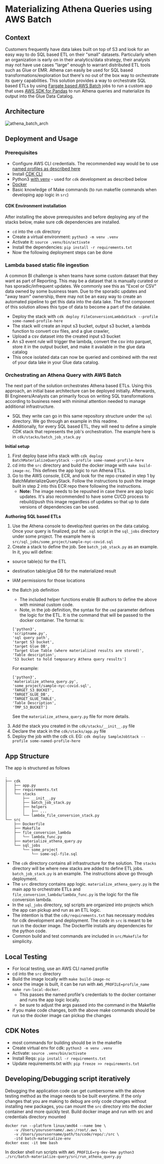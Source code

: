 # Materializing Athena Queries using AWS Batch 

## Context
Customers frequently have data lakes built on top of S3 and look for an easy way to do SQL based ETL on their "small" datasets. Particularly when an organization is early on in their analytics/data strategy, their analysts may not have use cases "large" enough to warrant distributed ETL tools such as Glue or EMR. Athena can easily be used for SQL based transformations/exploration but there's no out of the box way to orchestrate its query capabilities. This solution provides a way to orchestrate SQL based ETLs by using [Fargate based AWS Batch](https://docs.aws.amazon.com/batch/latest/userguide/fargate.html) jobs to run a custom app that uses [AWS SDK for Pandas](https://github.com/aws/aws-sdk-pandas) to run Athena queries and materialize its output into the Glue Data Catalog.

## Architecture
![athena_batch_arch](images/athena_batch_arch.png)

## Deployment and Usage

### Prerequisites
* Configure AWS CLI credentials. The recommended way would be to use [named profiles as described here](https://docs.aws.amazon.com/cli/latest/userguide/cli-configure-profiles.html)
* Install [CDK CLI](https://docs.aws.amazon.com/cdk/v2/guide/cli.html)
* Python3 [with venv](https://docs.python.org/3/library/venv.html) - used for `cdk` development as described below
* [Docker](https://www.docker.com/)
* Basic knowledge of Make commands (to run makefile commands when developing app logic in `src`)

#### CDK Environment installation
After installing the above prerequisites  and before deploying any of the stacks below, make sure cdk dependencies are installed.

* `cd` into the `cdk` directory
* Create a virtual environment: `python3 -m venv .venv`
* Activate it: `source .venv/bin/activate`
* Install the dependencies: `pip install -r requirements.txt`
* Now the following deployment steps can be done

### Lambda based static file ingestion
A common BI challenge is when teams have some custom dataset that they want as part of Reporting. This may be a dataset that is manually curated or has sporadic/infrequent updates. We commonly see this as "Excel or CSV" data owned by some business team. Due to the sporadic updates and "away team" ownership, there may not be an easy way to create an automated pipeline to get this data into the data lake. The first component of this solution allows this type of data to become a part of the datalake.

* Deploy the stack with `cdk deploy FileConversionLambdaStack --profile some-named-profile-here`
* The stack will create an input s3 bucket, output s3 bucket, a lambda function to convert csv files, and a glue crawler,
* Upload a csv dataset into the created input s3 bucket
* An s3 event rule will trigger the lambda, convert the csv into parquet, store it in the output bucket, and make it available in the glue data catalog
* This once isolated data can now be queried and combined with the rest of your data lake in your Glue data catalog.

### Orchestrating an Athena Query with AWS Batch
The next part of the solution orchestrates Athena based ETLs. Using this approach, an initial base architecture can be deployed initially. Afterwards, BI Engineers/Analysts can primarily focus on writing SQL transformations according to business need with minimal attention needed to  manage additional infrastructure. 
* SQL they write can go in this same repository structure under the `sql` directory. We go through an example in this readme. 
* Additionally, for every SQL based ETL, they will need to define a simple CDK stack that represents the job's orchestration. The example here is in `cdk/stacks/batch_job_stack.py`

**Initial setup**
1. First deploy base infra stack with `cdk deploy BatchMaterializeQueryStack --profile some-named-profile-here`
2. cd into the `src` directory and build the docker image with `make build-image-nc`. This defines the app logic to run Athena ETLs.
3. Go to the AWS console, ECR, and look for the repo created in step 1 by BatchMaterializeQueryStack. Follow the instructions to push the image built in step 2 into this ECR repo there following the instructions.
    * **Note:** The image needs to be repushed in case there are app logic updates. It's also recommended to have some CI/CD process to rebuild/push this image regardless of updates so that up to date versions of dependencies can be used.

**Authoring SQL based ETLs**
1. Use the Athena console to develop/test queries on the data catalog. Once your query is finalized, put the `.sql` script in the `sql_jobs` directory under some project. The example here is `src/sql_jobs/some_project/sample-nyc-covid.sql`
2. Create a stack to define the job. See `batch_job_stack.py` as an example. In it, you will define:
* source table(s) for the ETL
* destination table/glue DB for the materialized result
* IAM permissions for those locations
* the Batch job definition

  * The included helper functions enable BI authors to define the above with minimal custom code.
  * Note, in the job definition, the syntax for the `cmd` parameter defines the logic for the ETL. It is the command that will be passed to the docker container. The format is:
  ```
  ['python3',
  'scriptname.py',
  'sql query path',
  'target S3 bucket',
  'target Glue DB',
  'Target Glue Table (where materialized results are stored)',
  'Table description',
  'S3 bucket to hold tempoarary Athena query results']
  ```
  For example:
  ```
  ['python3', 
  'materialize_athena_query.py',
  'some_project/sample-nyc-covid.sql',
  'TARGET_S3_BUCKET',
  'TARGET_GLUE_DB',
  'TARGET_GLUE_TABLE',
  'Table Description',
  'TMP_S3_BUCKET']
  ```
  See the `materialize_athena_query.py` file for more details.

3. Add the stack you created in the `cdk/stacks/__init__.py` file
4. Declare the stack in the `cdk/stacks/app.py` file
5. Deploy the job with the cdk cli. EG: `cdk deploy SampleJobStack --profile some-named-profile-here`


## App Structure
The app is structured as follows
```
.
├── cdk
│   ├── app.py
│   ├── requirements.txt
│   └── stacks
│       ├── __init__.py
│       ├── batch_job_stack.py
│       ├── helpers
│       │   ├── ...
│       └── lambda_file_conversion_stack.py
└── src
    ├── Dockerfile
    ├── Makefile
    ├── file_conversion_lambda
    │   └── lambda_func.py
    ├── materialize_athena_query.py
    └── sql_jobs
        └── some_project
            └── some-sql-file.sql
```
* The `cdk` directory contains all infrastructure for the solution. The `stacks` directory will be where new stacks are added to define ETL jobs. `batch_job_stack.py` is an example. The instructions above go through deployment. 
* The `src` directory contains app logic. `materialize_athena_query.py` is the main app to orchestrate ETLs and `file_conversion_lambda/lambda_func.py` is the logic for the file conversion lambda.
* In the `sql_jobs` directory, sql scripts are organized into projects which the app can pickup and run as an ETL logic.
* The intention is that the `cdk/requirements.txt` has necessary modules for cdk development and deployment. The code in `src` is meant to be run in the docker image. The Dockerfile installs any dependencies for the python code.
* Common build and test commands are included in `src/Makefile` for simplicity.


## Local Testing
* For local testing, use an AWS CLI named profile
* cd into the `src` directory
* Build the image locally with `make build-image-nc`
* once the image is built, it can be run with `AWS_PROFILE=profile_name make run-local-docker`. 
  * This passes the named profile's credentials to the docker container and runs the app logic locally.
  * be sure to adjust the args passed into the command in the Makefile
* if you make code changes, both the above make commands should be run so the docker image can pickup the changes

## CDK Notes
* most commands for building should be in the makefile
* Create virtual env for cdk: `python3 -m venv .venv`
* Activate: `source .venv/bin/activate`
* Install Reqs: `pip install -r requirements.txt`
* Update requirements.txt with: `pip freeze >> requirements.txt`

## Developing/Debugging script iteratively
Debugging the application code can get cumbersome with the above testing method as the image needs to be built everytime. If the only changes that you are making to debug are only code changes without installing new packages, you can mount the `src` directory into the docker container and more quickly test.
Build docker image and run with src and credentials directory mounted
```
docker run --platform linux/amd64 --name bme \
    -v /Users/yourusername/.aws:/root/.aws \
	-v /Users/yourusername/path/to/code/repo/:/src \
    -itd batch-materialize-env
docker exec -it bme bash
```

In docker shell run scripts with `AWS_PROFILE=rg-dev-bme python3 ./src/batch-materialize-query/src/run_athena_query.py`